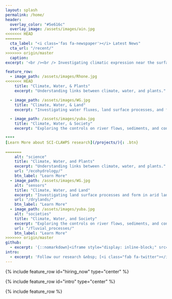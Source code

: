 ```yaml
---
layout: splash
permalink: /home/
header:
  overlay_color: "#5e616c"
  overlay_image: /assets/images/ain.jpg
<<<<<<< HEAD
=======
  cta_label: "<i class='fas fa-newspaper'></i> Latest News"
  cta_url: "/recent/"
>>>>>>> origin/master
  caption:
excerpt: '<br /><br /> Investigating climatic expression near the surface of the Earth.<br /> <small><a href="https://www.cardiff.ac.uk/water-research-institute">Water Research Institute</a> | <a href="https://www.cardiff.ac.uk/earth-ocean-sciences">School of Earth & Ocean Sciences</a> |  <a href="https://www.cardiff.ac.uk">Cardiff University</a> <a href="http://eri.ucsb.edu">Earth Research Institute</a> | <a href="http://www.ucsb.edu">UCSB</a></small><br /><br />'

feature_row:
  - image_path: /assets/images/Rhone.jpg
<<<<<<< HEAD
    title: "Climate, Water, & Plants"
    excerpt: "Understanding links between climate, water, and plants."

  - image_path: /assets/images/WG.jpg
    title: "Climate, Water, & Land"
    excerpt: "Investigating water fluxes, land surface processes, and form in arid landscapes."

  - image_path: /assets/images/yuba.jpg
    title: "Climate, Water, & Society"
    excerpt: "Exploring the controls on river flows, sediments, and contaminants."

****
[Learn More about SCI-CLAWPS research](/projects/){: .btn}
	
=======
    alt: "science"
    title: "Climate, Water, and Plants"
    excerpt: "Understanding links between climate, water, and plants."
    url: "/ecohydrology/"
    btn_label: "Learn More"
  - image_path: /assets/images/WG.jpg
    alt: "sensors"
    title: "Climate, Water, and Land"
    excerpt: "Investigating land surface processes and form in arid landscapes."
    url: "/drylands/"
    btn_label: "Learn More"
  - image_path: /assets/images/yuba.jpg
    alt: "societies"
    title: "Climate, Water, and Society"
    excerpt: "Exploring the controls on river flows, sediments, and contaminants."
    url: "/fluvial_processes/"
    btn_label: "Learn More"
>>>>>>> origin/master
github:
  - excerpt: '{::nomarkdown}<iframe style="display: inline-block;" src="https://ghbtns.com/github-btn.html?user=mmistakes&repo=minimal-mistakes&type=star&count=true&size=large" frameborder="0" scrolling="0" width="160px" height="30px"></iframe> <iframe style="display: inline-block;" src="https://ghbtns.com/github-btn.html?user=mmistakes&repo=minimal-mistakes&type=fork&count=true&size=large" frameborder="0" scrolling="0" width="158px" height="30px"></iframe>{:/nomarkdown}'
intro:
  - excerpt: 'Follow our research &nbsp; [<i class="fab fa-twitter"></i> @_blissville](https://twitter.com/_blissville){: .btn .btn--twitter}'
---
```


{% include feature_row id="hiring_now" type="center" %}

{% include feature_row id="intro" type="center" %}

{% include feature_row %}
